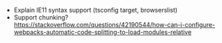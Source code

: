 -   Explain IE11 syntax support (tsconfig target, browserslist)
-   Support chunking? https://stackoverflow.com/questions/42190544/how-can-i-configure-webpacks-automatic-code-splitting-to-load-modules-relative
